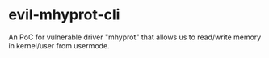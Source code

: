 # evil-mhyprot-cli
An PoC for vulnerable driver "mhyprot" that allows us to read/write memory in kernel/user from usermode.

